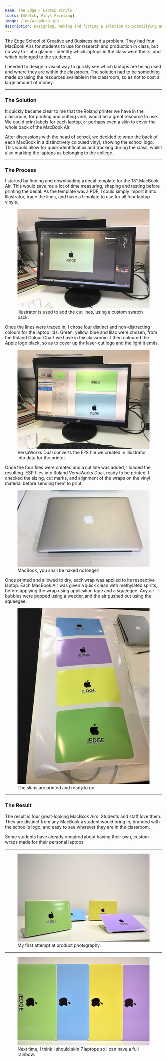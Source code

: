 ```yaml
---
name: The Edge - Laptop Vinyls
tools: [Sketch, Vinyl Printing]
image: /img/wrapHero.jpg
description: Designing, making and fitting a solution to identifying and keeping track of college laptops.
---
```


The Edge School of Creative and Business had a problem. They had four MacBook Airs for students to use for research and production in class, but no way to - at a glance - identify which laptops in the class were theirs, and which belonged to the students.

I needed to design a visual way to quickly see which laptops are being used and where they are within the classroom. The solution had to be something made up using the resources available in the classroom, so as not to cost a large amount of money.

---

### The Solution

It quickly became clear to me that the Roland printer we have in the classroom, for printing and cutting vinyl, would be a great resource to use. We could print labels for each laptop, or perhaps even a skin to cover the whole back of the MacBook Air.

After discussions with the head of school, we decided to wrap the back of each MacBook in a distinctively coloured vinyl, showing the school logo. This would allow for quick identification and tracking during the class, whilst also marking the laptops as belonging to the college.

---

### The Process

I started by finding and downloading a decal template for the 13" MacBook Air. This would save me a lot of time measuring, shaping and testing before printing the decal. As the template was a PDF, I could simply import it into Illustrator, trace the lines, and have a template to use for all four laptop vinyls.

<figure class="figure d-block text-center">
  <img src="/img/the-edge-laptop-vinyls/wrapIllustrator.jpg" class="figure-img img-fluid rounded" alt="Image showing the green laptop skin set up in Adobe Illustrator.">
  <figcaption class="figure-caption text-center">Illustrator is used to add the cut lines, using a custom swatch pack.</figcaption>
</figure>

Once the lines were traced in, I chose four distinct and non-distracting colours for the laptop lids. Green, yellow, blue and lilac were chosen, from the Roland Colour Chart we have in the classroom. I then coloured the Apple logo black, so as to cover up the laser-cut logo and the light it emits.

<figure class="figure d-block text-center">
  <img src="/img/the-edge-laptop-vinyls/wrapRoland.jpg" class="figure-img img-fluid rounded" alt="Image showing the green and blue laptop skins set up in Roland VersaWorks Dual.">
  <figcaption class="figure-caption text-center">VersaWorks Dual converts the EPS file we created in Illustrator into data for the printer.</figcaption>
</figure>

Once the four files were created and a cut line was added, I loaded the resulting .ESP files into Roland VersaWorks Dual, ready to be printed. I checked the sizing, cut marks, and alignment of the wraps on the vinyl material before sending them to print.

<figure class="figure d-block text-center">
  <img src="/img/the-edge-laptop-vinyls/wrapMacBookAir.jpg" class="figure-img img-fluid rounded" alt="Picture of a 13-inch MacBook Air, before it has been skinned.">
  <figcaption class="figure-caption text-center">MacBook, you shall be naked no longer!</figcaption>
</figure>

Once printed and allowed to dry, each wrap was applied to its respective laptop. Each MacBook Air was given a quick clean with methylated spirits, before applying the wrap using application tape and a squeegee. Any air bubbles were popped using a weeder, and the air pushed out using the squeegee.

<figure class="figure d-block text-center">
  <img src="/img/the-edge-laptop-vinyls/wrapPrinted.jpg" class="figure-img img-fluid rounded" alt="Picture of the four skins - blue, green, yellow and purple - fresh out of the printer.">
  <figcaption class="figure-caption text-center">The skins are printed and ready to go.</figcaption>
</figure>

---

### The Result

The result is four great-looking MacBook Airs. Students and staff love them. They are distinct from any MacBook a student would bring in, branded with the school's logo, and easy to see wherever they are in the classroom.

Some students have already enquired about having their own, custom wraps made for their personal laptops.

---

<figure class="figure d-block text-center">
  <img src="/img/the-edge-laptop-vinyls/wrapResult.jpg" class="figure-img img-fluid rounded" alt="Picture of the four skins applied to their MacBooks and displayed on a table.">
  <figcaption class="figure-caption text-center">My first attempt at product photography.</figcaption>
</figure>

---

<figure class="figure d-block text-center">
  <img src="/img/the-edge-laptop-vinyls/wrapResult2.jpg" class="figure-img img-fluid rounded" alt="Picture of the four skins applied to their MacBooks and displayed vertically.">
  <figcaption class="figure-caption text-center">Next time, I think I should skin 7 laptops so I can have a full rainbow.</figcaption>
</figure>
